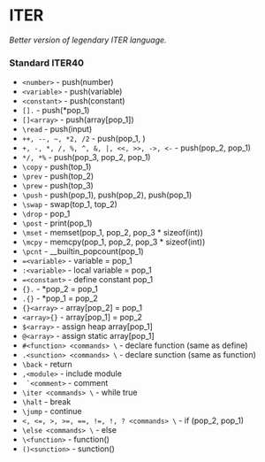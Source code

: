 # ITER
*Better version of legendary ITER language.*

### Standard ITER40
- ```<number>``` - push(number)
- ```<variable>``` - push(variable)
- ```<constant>``` - push(constant)
- ```[].``` - push(\*pop_1)
- ```[]<array>``` - push(array[pop_1])
- ```\read``` - push(input)
- ```++, --, ~, *2, /2``` - push(pop_1, )
- ```+, -, *, /, %, ^, &, |, <<, >>, ->, <-``` - push(pop_2, pop_1)
- ```*/, *%``` - push(pop_3, pop_2, pop_1)
- ```\copy``` - push(top_1)
- ```\prev``` - push(top_2)
- ```\prew``` - push(top_3)
- ```\push``` - push(pop_1), push(pop_2), push(pop_1)
- ```\swap``` - swap(top_1, top_2)
- ```\drop``` - pop_1
- ```\post``` - print(pop_1)
- ```\mset``` - memset(pop_1, pop_2, pop_3 * sizeof(int))
- ```\mcpy``` - memcpy(pop_1, pop_2, pop_3 * sizeof(int))
- ```\pcnt``` - \_\_builtin_popcount(pop_1)
- ```=<variable>``` - variable = pop_1
- ```:<variable>``` - local variable = pop_1
- ```=<constant>``` - define constant pop_1
- ```{}.``` - \*pop_2 = pop_1
- ```.{}``` - \*pop_1 = pop_2
- ```{}<array>``` - array\[pop_2\] = pop_1
- ```<array>{}``` - array\[pop_1\] = pop_2
- ```$<array>``` - assign heap array\[pop_1\]
- ```@<array>``` - assign static array\[pop_1\]
- ```#<function> <commands> \``` - declare function (same as define)
- ```.<sunction> <commands> \``` - declare sunction (same as function)
- ```\back``` - return
- ```,<module>``` - include module
- ``` `<comment>``` - comment
- ```\iter <commands> \``` - while true
- ```\halt``` - break
- ```\jump``` - continue
- ```<, <=, >, >=, ==, !=, !, ? <commands> \``` - if (pop_2, pop_1)
- ```\else <commands> \``` - else
- ```\<function>``` - function()
- ```()<sunction>``` - sunction()
